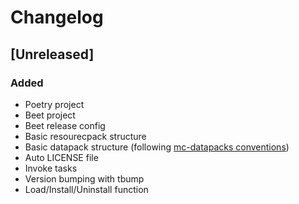# Changelog

## [Unreleased]
### Added
- Poetry project
- Beet project
- Beet release config
- Basic resourecpack structure
- Basic datapack structure (following [mc-datapacks conventions](https://mc-datapacks.github.io/en/conventions/))
- Auto LICENSE file
- Invoke tasks
- Version bumping with tbump
- Load/Install/Uninstall function